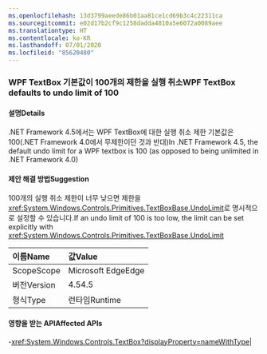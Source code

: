 ```yaml
---
ms.openlocfilehash: 13d3799aeede86b01aa81ce1cd69b3c4c22311ca
ms.sourcegitcommit: e02d17b2cf9c1258dadda4810a5e6072a0089aee
ms.translationtype: HT
ms.contentlocale: ko-KR
ms.lasthandoff: 07/01/2020
ms.locfileid: "85620480"
---
```

### <a name="wpf-textbox-defaults-to-undo-limit-of-100"></a><span data-ttu-id="145db-101">WPF TextBox 기본값이 100개의 제한을 실행 취소</span><span class="sxs-lookup"><span data-stu-id="145db-101">WPF TextBox defaults to undo limit of 100</span></span>

#### <a name="details"></a><span data-ttu-id="145db-102">설명</span><span class="sxs-lookup"><span data-stu-id="145db-102">Details</span></span>

<span data-ttu-id="145db-103">.NET Framework 4.5에서는 WPF TextBox에 대한 실행 취소 제한 기본값은 100(.NET Framework 4.0에서 무제한이던 것과 반대)</span><span class="sxs-lookup"><span data-stu-id="145db-103">In .NET Framework 4.5, the default undo limit for a WPF textbox is 100 (as opposed to being unlimited in .NET Framework 4.0)</span></span>

#### <a name="suggestion"></a><span data-ttu-id="145db-104">제안 해결 방법</span><span class="sxs-lookup"><span data-stu-id="145db-104">Suggestion</span></span>

<span data-ttu-id="145db-105">100개의 실행 취소 제한이 너무 낮으면 제한을 <xref:System.Windows.Controls.Primitives.TextBoxBase.UndoLimit>로 명시적으로 설정할 수 있습니다.</span><span class="sxs-lookup"><span data-stu-id="145db-105">If an undo limit of 100 is too low, the limit can be set explicitly with <xref:System.Windows.Controls.Primitives.TextBoxBase.UndoLimit></span></span>

| <span data-ttu-id="145db-106">이름</span><span class="sxs-lookup"><span data-stu-id="145db-106">Name</span></span>    | <span data-ttu-id="145db-107">값</span><span class="sxs-lookup"><span data-stu-id="145db-107">Value</span></span>       |
|:--------|:------------|
| <span data-ttu-id="145db-108">Scope</span><span class="sxs-lookup"><span data-stu-id="145db-108">Scope</span></span>   |<span data-ttu-id="145db-109">Microsoft Edge</span><span class="sxs-lookup"><span data-stu-id="145db-109">Edge</span></span>|
|<span data-ttu-id="145db-110">버전</span><span class="sxs-lookup"><span data-stu-id="145db-110">Version</span></span>|<span data-ttu-id="145db-111">4.5</span><span class="sxs-lookup"><span data-stu-id="145db-111">4.5</span></span>|
|<span data-ttu-id="145db-112">형식</span><span class="sxs-lookup"><span data-stu-id="145db-112">Type</span></span>|<span data-ttu-id="145db-113">런타임</span><span class="sxs-lookup"><span data-stu-id="145db-113">Runtime</span></span>

#### <a name="affected-apis"></a><span data-ttu-id="145db-114">영향을 받는 API</span><span class="sxs-lookup"><span data-stu-id="145db-114">Affected APIs</span></span>

-<xref:System.Windows.Controls.TextBox?displayProperty=nameWithType></li></ul>|
